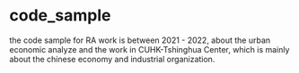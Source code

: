 # code_sample
the code sample for RA work is between 2021 - 2022, about the urban economic analyze and the work in CUHK-Tshinghua Center, which is mainly about the chinese economy and industrial
organization.
